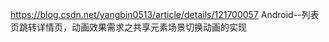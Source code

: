 https://blog.csdn.net/yangbin0513/article/details/121700057
Android--列表页跳转详情页，动画效果需求之共享元素场景切换动画的实现
    
